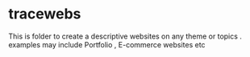 # tracewebs
This is folder to create a descriptive websites on any theme or topics . examples may include Portfolio , E-commerce websites etc
